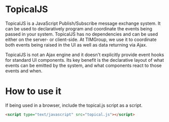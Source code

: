 TopicalJS
=========

TopicalJS is a JavaScript Publish/Subscribe message exchange system.  It can be used to declaratively program and coordinate the events 
being passed in your system.  TopicalJS has no dependencies and can be used either on the server- or client-side.  At TIMGroup, we use it
to coordinate both events being raised in the UI as well as data returning via Ajax.

TopicalJS is not an Ajax engine and it doesn't explicitly provide event hooks for standard UI components.  Its key benefit is the 
declarative layout of what events can be emitted by the system, and what components react to those events and when.

How to use it
=============

If being used in a browser, include the topical.js script as a script.

```html
<script type="text/javascript" src="topical.js"></script>
```